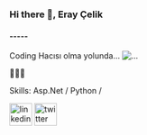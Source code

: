 ### Hi there 👋, Eray Çelik
#### -----
Coding Hacısı olma yolunda...
![...](https://i.hizliresim.com/9sstez7.jpg)

🙏🙏🙏

Skills: Asp.Net / Python /



[<img src='https://cdn.jsdelivr.net/npm/simple-icons@3.0.1/icons/linkedin.svg' alt='linkedin' height='40'>](https://www.linkedin.com/in/eray-celik/)  [<img src='https://cdn.jsdelivr.net/npm/simple-icons@3.0.1/icons/twitter.svg' alt='twitter' height='40'>](https://twitter.com/eraycel1k)  

